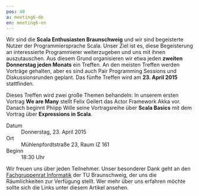 ```yaml
---
pos: 40
a: meeting6-de
en: meeting6-en
---
```


Wir sind die **Scala Enthusiasten Braunschweig** und wir sind begeisterte Nutzer der Programmiersprache Scala.
Unser Ziel ist es, diese Begeisterung an interessierte Programmierer weiterzugeben und uns mit ihnen auszutauschen.
Aus diesem Grund organisieren wir etwa jeden **zweiten Donnerstag jeden Monats** ein Treffen.
An den meisten Treffen werden Vorträge gehalten, aber es sind auch Pair Programming Sessions und Diskussionsrunden geplant.
Das fünfte Treffen wird am **23. April 2015** stattfinden.

Dieses Treffen wird zwei große Themen behandeln:
In unserem ersten Vortrag **We are Many** stellt Felix Geilert das Actor Framework Akka vor.
Danach beginnt Phiipp Wille seine Vortragsreihe über **Scala Basics** mit dem Vortrag über **Expressions in Scala**.

<dl>
    <dt>Datum</dt><dd>Donnerstag, 23. April 2015</dd>
    <dt>Ort</dt><dd>Mühlenpfordtstraße 23, Raum IZ 161</dd>
    <dt>Beginn</dt><dd>18:30 Uhr</dd>
</dl>

Wir freuen uns über jeden Teilnehmer.
Unser besonderer Dank geht an den [Fachgruppenrat Informatik](http://fginfo.cs.tu-bs.de) der TU Braunschweig, der uns die Räumlichkeiten zur Verfügung stellt. 
Wer mehr über uns erfahren möchte sollte sich die Links unter diesem Artikel ansehen.